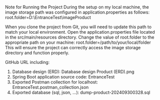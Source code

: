 Note for Running the Project
During the setup on my local machine, the image storage path was configured in application.properties as follows:
root.folder=D:\\EntranceTest\\imageProduct

When you clone the project from Git, you will need to update this path to match your local environment.
Open the application.properties file located in the src/main/resources directory.
Change the value of root.folder to the appropriate path on your machine:
root.folder=/path/to/your/local/folder
This will ensure the project can correctly access the image storage directory and function properly.

GitHub URL including:
1. Database design (ERD): Database design Product (ERD).png
2. Spring Boot application source code: EntranceTest
3. Exported Postman collection for localhost: EntranceTest.postman_collection.json
4. Exported database (sql, json, ...): dump-product-202409300328.sql
